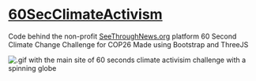 # [60SecClimateActivism](https://challenge.seethroughnews.org/)

Code behind the non-profit [SeeThroughNews.org](http://www.seethroughnews.org/) platform 60 Second Climate Change Challenge for COP26
Made using Bootstrap and ThreeJS

![.gif with the main site of 60 seconds climate activisim challenge with a spinning globe](https://i.imgur.com/btunD81.gif)
